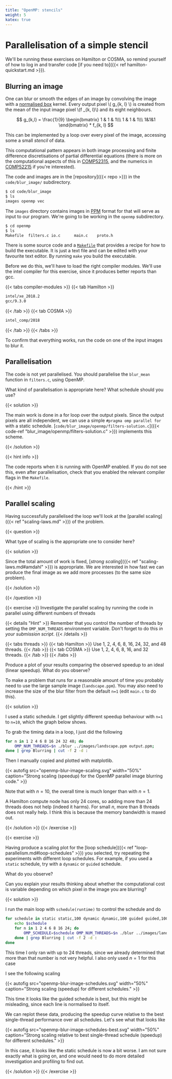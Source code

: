 ```yaml
---
title: "OpenMP: stencils"
weight: 5
katex: true
---
```


# Parallelisation of a simple stencil

We'll be running these exercises on Hamilton or COSMA, so remind
yourself of how to log in and transfer code [if you need to]({{< ref
hamilton-quickstart.md >}}).


## Blurring an image

One can blur or smooth the edges of an image by convolving the image
with a [normalised box](https://en.wikipedia.org/wiki/Box_blur)
kernel. Every output pixel \\( g_{k, l} \\) is created from the mean
of the input image pixel \\(f _{k, l}\\) and its eight neighbours.

$$
g_{k,l} = \frac{1}{9} \begin{bmatrix} 1 & 1 & 1\\\ 1 & 1 & 1\\\ 1&1&1
\end{bmatrix} * f_{k, l}
$$

This can be implemented by a loop over every pixel of the image,
accessing some a small _stencil_ of data.

This computational pattern appears in both image processing and finite
difference discretisations of partial differential equations (there is
more on the computational aspects of this in
[COMP52315](https://teaching.wence.uk/comp52315), and the numerics in
[COMP52215](https://www.dur.ac.uk/postgraduate.modules/module_description/?year=2021&module_code=COMP52215)
if you're interested).

The code and images are in the [repository]({{< repo >}}) in the
`code/blur_image/` subdirectory.

```sh
$ cd code/blur_image
$ ls
images openmp vec
```

The `images` directory contains images in
[PPM](https://en.wikipedia.org/wiki/Netpbm) format for that will serve
as input to our program. We're going to be working in the `openmp` subdirectory.

```sh
$ cd openmp
$ ls
Makefile  filters.c io.c      main.c    proto.h
```

There is some source code and a
[`Makefile`](https://www.gnu.org/software/make/) that provides a
recipe for how to build the executable. It is just a text file and can
be edited with your favourite text editor. By running `make` you build
the executable.

Before we do this, we'll have to load the right compiler modules.
We'll use the intel compiler for this exercise, since it produces
better reports than gcc.

{{< tabs compiler-modules >}}
{{< tab Hamilton >}}
```sh
intel/xe_2018.2
gcc/9.3.0
```
{{< /tab >}}
{{< tab COSMA >}}
```sh
intel_comp/2018
```
{{< /tab >}}
{{< /tabs >}}

To confirm that everything works, run the code on one of the input
images to blur it.

## Parallelisation

The code is not yet parallelised. You should parallelise the
`blur_mean` function in `filters.c`, using OpenMP.

What kind of parallelisation is appropriate here? What schedule should
you use?

{{< solution >}}

The main work is done in a for loop over the output pixels. Since the
output pixels are all independent, we can use a simple `#pragma omp
parallel for` with a static schedule.
[`code/blur_image/openmp/filters-solution.c`]({{< code-ref
"blur_image/openmp/filters-solution.c" >}}) implements this scheme.

{{< /solution >}}

{{< hint info >}}

The code reports when it is running with OpenMP enabled. If you do not
see this, even after parallelisation, check that you enabled the
relevant compiler flags in the `Makefile`.

{{< /hint >}}

## Parallel scaling

Having successfully parallelised the loop we'll look at the [parallel
scaling]({{< ref "scaling-laws.md" >}}) of the problem.

{{< question >}}

What type of scaling is the appropriate one to consider here?

{{< solution >}}

Since the total amount of work is fixed, [_strong scaling_]({{< ref
"scaling-laws.md#amdahl" >}}) is appropriate. We are interested in how
fast we can produce the final image as we add more processes (to the
same size problem).

{{< /solution >}}

{{< /question >}}

{{< exercise >}}
Investigate the parallel scaling by running the code in parallel using
different numbers of threads

{{< details "Hint" >}}
Remember that you control the number of threads by setting the
`OMP_NUM_THREADS` environment variable. Don't forget to do this _in
your submission script_.
{{< /details >}}

{{< tabs threads >}}
{{< tab Hamilton >}}
Use 1, 2, 4, 6, 8, 16, 24, 32, and 48 threads.
{{< /tab >}}
{{< tab COSMA >}}
Use 1, 2, 4, 6, 8, 16, and 32 threads.
{{< /tab >}}
{{< /tabs >}}

Produce a plot of your results comparing the observed speedup to an
ideal (linear speedup). What do you observe?

To make a problem that runs for a reasonable amount of time you
probably need to use the large sample image (`landscape.ppm`). You may
also need to increase the size of the blur filter from the default
`n=1` (edit `main.c` to do this).

{{< solution >}}

I used a static schedule. I get slightly different speedup behaviour
with `n=1` to `n=10`, which the graph below shows.

To grab the timing data in a loop, I just did the following

```sh
for n in 1 2 4 6 8 16 24 32 48; do
    OMP_NUM_THREADS=$n ./blur ../images/landscape.ppm output.ppm;
done | grep Blurring | cut -f 2 -d :
```

Then I manually copied and plotted with matplotlib.

{{< autofig
    src="openmp-blur-image-scaling.svg"
    width="50%"
    caption="Strong scaling (speedup) for the OpenMP parallel image blurring code." >}}

Note that with $n=10$, the overall time is much longer than with
$n=1$.

A Hamilton compute node has only 24 cores, so adding more than 24
threads does not help (indeed it harms). For small $n$, more than 8
threads does not really help. I think this is because the memory
bandwidth is maxed out.

{{< /solution >}}
{{< /exercise >}}

{{< exercise >}}

Having produce a scaling plot for the [loop schedule]({{< ref
"loop-parallelism.md#loop-schedules" >}}) you selected, try repeating
the experiments with different loop schedules. For example, if you
used a `static` schedule, try with a `dynamic` or `guided` schedule.

What do you observe? 

Can you explain your results thinking about whether the computational
cost is variable depending on which pixel in the image you are
blurring?

{{< solution >}}

I run the main loop with `schedule(runtime)` to control the schedule
and do
```sh
for schedule in static static,100 dynamic dynamic,100 guided guided,100; do
    echo $schedule
    for n in 1 2 4 6 8 16 24; do
        OMP_SCHEDULE=$schedule OMP_NUM_THREADS=$n ./blur ../images/landscape.ppm output.ppm;
    done | grep Blurring | cut -f 2 -d :
done
```

This time I only ran with up to 24 threads, since we already
determined that more than that number is not very helpful. I also only
used $n=1$ for this case

I see the following scaling

{{< autofig
    src="openmp-blur-image-schedules.svg"
    width="50%"
    caption="Strong scaling (speedup) for different schedules." >}}

This time it looks like the guided schedule is best, but this might be
misleading, since each line is normalised to itself.

We can replot these data, producing the speedup curve relative to the
best single-thread performance over all schedules. Let's see what that
looks like

{{< autofig
    src="openmp-blur-image-schedules-best.svg"
    width="50%"
    caption="Strong scaling relative to best single-thread schedule (speedup) for different schedules." >}}

In this case, it looks like the static schedule is now a bit worse. I
am not sure exactly what is going on, and one would need to do more
detailed investigation and profiling to find out.

{{< /solution >}}
{{< /exercise >}}
